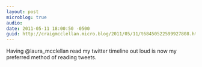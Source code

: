 ```yaml
---
layout: post
microblog: true
audio: 
date: 2011-05-11 18:00:50 -0500
guid: http://craigmcclellan.micro.blog/2011/05/11/t68450522599927808.html
---
```

Having @laura_mcclellan read my twitter timeline out loud is now my preferred method of reading tweets.
